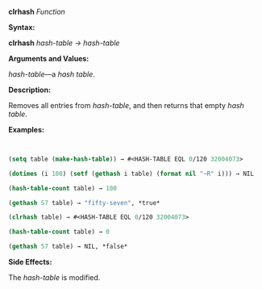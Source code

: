 **clrhash** *Function* 



**Syntax:** 



**clrhash** *hash-table → hash-table* 



**Arguments and Values:** 



*hash-table*—a *hash table*. 







 



 



**Description:** 



Removes all entries from *hash-table*, and then returns that empty *hash table*. 



**Examples:**
```lisp
 

(setq table (make-hash-table)) → #<HASH-TABLE EQL 0/120 32004073> 

(dotimes (i 100) (setf (gethash i table) (format nil "~R" i))) → NIL 

(hash-table-count table) → 100 

(gethash 57 table) → "fifty-seven", *true* 

(clrhash table) → #<HASH-TABLE EQL 0/120 32004073> 

(hash-table-count table) → 0 

(gethash 57 table) → NIL, *false* 


```
**Side Effects:** 



The *hash-table* is modified. 




